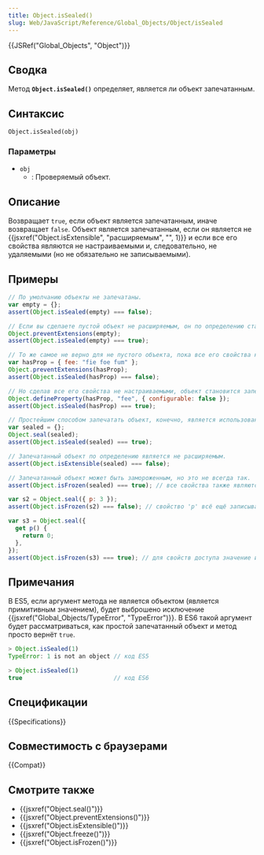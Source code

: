 ```yaml
---
title: Object.isSealed()
slug: Web/JavaScript/Reference/Global_Objects/Object/isSealed
---
```


{{JSRef("Global_Objects", "Object")}}

## Сводка

Метод **`Object.isSealed()`** определяет, является ли объект запечатанным.

## Синтаксис

```
Object.isSealed(obj)
```

### Параметры

- `obj`
  - : Проверяемый объект.

## Описание

Возвращает `true`, если объект является запечатанным, иначе возвращает `false`. Объект является запечатанным, если он является не {{jsxref("Object.isExtensible", "расширяемым", "", 1)}} и если все его свойства являются не настраиваемыми и, следовательно, не удаляемыми (но не обязательно не записываемыми).

## Примеры

```js
// По умолчанию объекты не запечатаны.
var empty = {};
assert(Object.isSealed(empty) === false);

// Если вы сделаете пустой объект не расширяемым, он по определению станет запечатанным.
Object.preventExtensions(empty);
assert(Object.isSealed(empty) === true);

// То же самое не верно для не пустого объекта, пока все его свойства не станут не настраиваемыми.
var hasProp = { fee: "fie foe fum" };
Object.preventExtensions(hasProp);
assert(Object.isSealed(hasProp) === false);

// Но сделав все его свойства не настраиваемыми, объект становится запечатанным.
Object.defineProperty(hasProp, "fee", { configurable: false });
assert(Object.isSealed(hasProp) === true);

// Простейшим способом запечатать объект, конечно, является использование метода Object.seal.
var sealed = {};
Object.seal(sealed);
assert(Object.isSealed(sealed) === true);

// Запечатанный объект по определению является не расширяемым.
assert(Object.isExtensible(sealed) === false);

// Запечатанный объект может быть замороженным, но это не всегда так.
assert(Object.isFrozen(sealed) === true); // все свойства также являются не записываемыми

var s2 = Object.seal({ p: 3 });
assert(Object.isFrozen(s2) === false); // свойство 'p' всё ещё записываемое

var s3 = Object.seal({
  get p() {
    return 0;
  },
});
assert(Object.isFrozen(s3) === true); // для свойств доступа значение имеет только их настраиваемость
```

## Примечания

В ES5, если аргумент метода не является объектом (является примитивным значением), будет выброшено исключение {{jsxref("Global_Objects/TypeError", "TypeError")}}. В ES6 такой аргумент будет рассматриваться, как простой запечатанный объект и метод просто вернёт `true`.

```js
> Object.isSealed(1)
TypeError: 1 is not an object // код ES5

> Object.isSealed(1)
true                          // код ES6
```

## Спецификации

{{Specifications}}

## Совместимость с браузерами

{{Compat}}

## Смотрите также

- {{jsxref("Object.seal()")}}
- {{jsxref("Object.preventExtensions()")}}
- {{jsxref("Object.isExtensible()")}}
- {{jsxref("Object.freeze()")}}
- {{jsxref("Object.isFrozen()")}}
